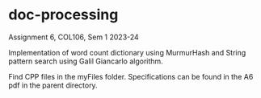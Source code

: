 # doc-processing
Assignment 6, COL106, Sem 1 2023-24

Implementation of word count dictionary using MurmurHash and String pattern search using Galil Giancarlo algorithm.

Find CPP files in the myFiles folder. Specifications can be found in the A6 pdf in the parent directory.
